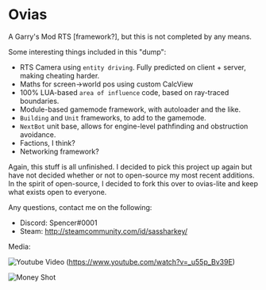Ovias
=====

A Garry's Mod RTS [framework?], but this is not completed by any means.

Some interesting things included in this "dump":
- RTS Camera using `entity driving`. Fully predicted on client + server, making cheating harder.
- Maths for screen->world pos using custom CalcView
- 100% LUA-based `area of influence` code, based on ray-traced boundaries.
- Module-based gamemode framework, with autoloader and the like.
- `Building` and `Unit` frameworks, to add to the gamemode.
- `NextBot` unit base, allows for engine-level pathfinding and obstruction avoidance.
- Factions, I think?
- Networking framework?

Again, this stuff is all unfinished. I decided to pick this project up again but have not decided whether or not to open-source my most recent additions. In the spirit of open-source, I decided to fork this over to ovias-lite and keep what exists open to everyone.

Any questions, contact me on the following:
- Discord: Spencer#0001
- Steam: http://steamcommunity.com/id/sassharkey/

Media:

![Youtube Video](https://img.youtube.com/vi/_u55p_Bv39E/0.jpg)
(https://www.youtube.com/watch?v=_u55p_Bv39E)

![Money Shot](http://4st.me/bg6X5.png)
